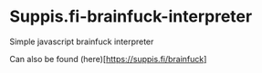 # Suppis.fi-brainfuck-interpreter
Simple javascript brainfuck interpreter

Can also be found (here)[https://suppis.fi/brainfuck]